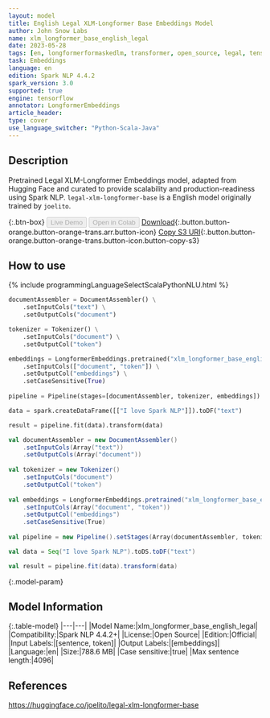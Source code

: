 ```yaml
---
layout: model
title: English Legal XLM-Longformer Base Embeddings Model
author: John Snow Labs
name: xlm_longformer_base_english_legal
date: 2023-05-28
tags: [en, longformerformaskedlm, transformer, open_source, legal, tensorflow]
task: Embeddings
language: en
edition: Spark NLP 4.4.2
spark_version: 3.0
supported: true
engine: tensorflow
annotator: LongformerEmbeddings
article_header:
type: cover
use_language_switcher: "Python-Scala-Java"
---
```


## Description

Pretrained Legal XLM-Longformer Embeddings model, adapted from Hugging Face and curated to provide scalability and production-readiness using Spark NLP. `legal-xlm-longformer-base` is a English model originally trained by `joelito`.

{:.btn-box}
<button class="button button-orange" disabled>Live Demo</button>
<button class="button button-orange" disabled>Open in Colab</button>
[Download](https://s3.amazonaws.com/auxdata.johnsnowlabs.com/public/models/xlm_longformer_base_english_legal_en_4.4.2_3.0_1685286936656.zip){:.button.button-orange.button-orange-trans.arr.button-icon}
[Copy S3 URI](s3://auxdata.johnsnowlabs.com/public/models/xlm_longformer_base_english_legal_en_4.4.2_3.0_1685286936656.zip){:.button.button-orange.button-orange-trans.button-icon.button-copy-s3}

## How to use



<div class="tabs-box" markdown="1">
{% include programmingLanguageSelectScalaPythonNLU.html %}

```python
documentAssembler = DocumentAssembler() \
    .setInputCols("text") \
    .setOutputCols("document")

tokenizer = Tokenizer() \
    .setInputCols("document") \
    .setOutputCol("token")

embeddings = LongformerEmbeddings.pretrained("xlm_longformer_base_english_legal","en") \
    .setInputCols(["document", "token"]) \
    .setOutputCol("embeddings") \
    .setCaseSensitive(True)
    
pipeline = Pipeline(stages=[documentAssembler, tokenizer, embeddings])

data = spark.createDataFrame([["I love Spark NLP"]]).toDF("text")

result = pipeline.fit(data).transform(data)
```
```scala
val documentAssembler = new DocumentAssembler() 
    .setInputCols(Array("text")) 
    .setOutputCols(Array("document"))
      
val tokenizer = new Tokenizer()
    .setInputCols("document")
    .setOutputCol("token")
 
val embeddings = LongformerEmbeddings.pretrained("xlm_longformer_base_english_legal","en") 
    .setInputCols(Array("document", "token"))
    .setOutputCol("embeddings")
    .setCaseSensitive(True)    
   
val pipeline = new Pipeline().setStages(Array(documentAssembler, tokenizer, embeddings))

val data = Seq("I love Spark NLP").toDS.toDF("text")

val result = pipeline.fit(data).transform(data)
```
</div>

{:.model-param}
## Model Information

{:.table-model}
|---|---|
|Model Name:|xlm_longformer_base_english_legal|
|Compatibility:|Spark NLP 4.4.2+|
|License:|Open Source|
|Edition:|Official|
|Input Labels:|[sentence, token]|
|Output Labels:|[embeddings]|
|Language:|en|
|Size:|788.6 MB|
|Case sensitive:|true|
|Max sentence length:|4096|

## References

https://huggingface.co/joelito/legal-xlm-longformer-base
